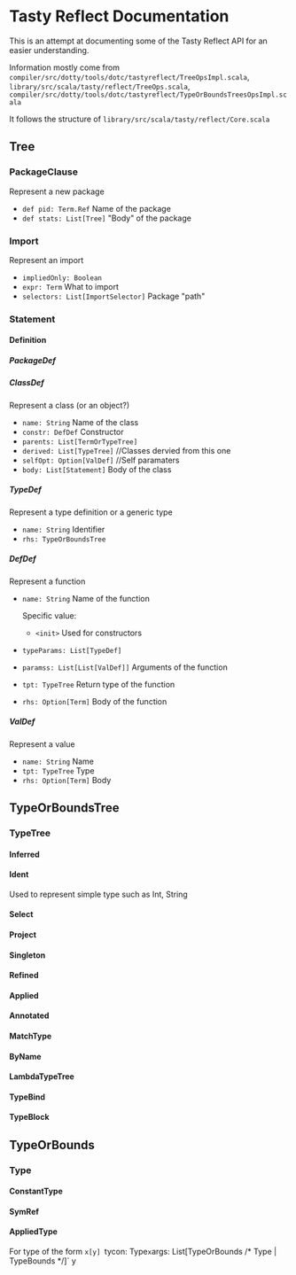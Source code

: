 # Tasty Reflect Documentation
This is an attempt at documenting some of the Tasty Reflect API for an easier understanding.

Information mostly come from `compiler/src/dotty/tools/dotc/tastyreflect/TreeOpsImpl.scala`, `library/src/scala/tasty/reflect/TreeOps.scala`, `compiler/src/dotty/tools/dotc/tastyreflect/TypeOrBoundsTreesOpsImpl.scala`

It follows the structure of `library/src/scala/tasty/reflect/Core.scala`

## Tree
### PackageClause
Represent a new package
* `def pid: Term.Ref` Name of the package
* `def stats: List[Tree]` "Body" of the package
### Import
Represent an import
* `impliedOnly: Boolean`
* `expr: Term` What to import
* `selectors: List[ImportSelector]` Package "path"
### Statement
#### Definition
##### PackageDef
##### ClassDef
Represent a class (or an object?)
* `name: String` Name of the class
* `constr: DefDef` Constructor
* `parents: List[TermOrTypeTree]`
* `derived: List[TypeTree]` //Classes dervied from this one
* `selfOpt: Option[ValDef]` //Self paramaters
* `body: List[Statement]` Body of the class
##### TypeDef
Represent a type definition or a generic type
* `name: String` Identifier
* `rhs: TypeOrBoundsTree`
##### DefDef
Represent a function
* `name: String` Name of the function

  Specific value:
  * `<init>` Used for constructors
* `typeParams: List[TypeDef]`
* `paramss: List[List[ValDef]]` Arguments of the function
* `tpt: TypeTree` Return type of the function
* `rhs: Option[Term]` Body of the function
##### ValDef
Represent a value
* `name: String` Name
* `tpt: TypeTree` Type
* `rhs: Option[Term]` Body

## TypeOrBoundsTree
### TypeTree
#### Inferred
#### Ident
Used to represent simple type such as Int, String
#### Select
#### Project
#### Singleton
#### Refined
#### Applied
<!-- For type of the form `x[y]`
* `tycon: Type` x
* `args: List[Type]` y -->
#### Annotated
#### MatchType
#### ByName
#### LambdaTypeTree
#### TypeBind
#### TypeBlock

## TypeOrBounds
### Type
#### ConstantType
#### SymRef
<!-- ..... -->
#### AppliedType
For type of the form `x[y]
`tycon: Type` x
`args: List[TypeOrBounds /* Type | TypeBounds */]` y